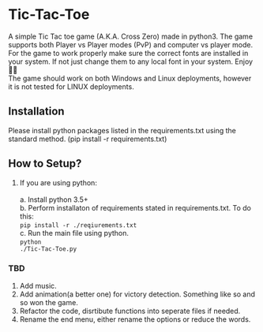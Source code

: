 # Tic-Tac-Toe
A simple Tic Tac toe game (A.K.A. Cross Zero) made in python3. The game supports both Player vs Player modes (PvP) and computer vs player mode.<br>
For the game to work properly make sure the correct fonts are installed in your system. If not just change them to any local font in your system. 
Enjoy 🧑‍🎨<br>
The game should work on both Windows and Linux deployments, however it is not tested for LINUX deployments.

## Installation
Please install python packages listed in the requirements.txt using the standard method. (pip install -r requirements.txt)

## How to Setup?

1. If you are using python:<br/><br/>
  a. Install python 3.5+ <br/>
  b. Perform installaton of requirements stated in requirements.txt. To do this: <br/>
  <code>pip install -r ./reqiurements.txt </code><br/>
  c. Run the main file using python.<br/>
  <code>python ./Tic-Tac-Toe.py</code><br/>

### TBD

1. Add music.<br/>
2. Add animation(a better one) for victory detection. Something like so and so won the game.<br/>
3. Refactor the code, disrtibute functions into seperate files if needed.<br/>
4. Rename the end menu, either rename the options or reduce the words.<br/>
